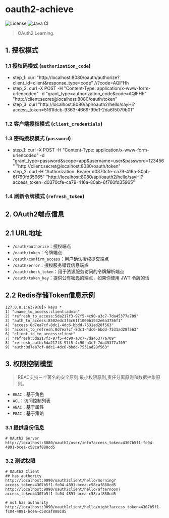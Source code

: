 # oauth2-achieve

![License](https://img.shields.io/badge/License-MIT-green.svg)
![Java CI](https://github.com/aaric/oauth2-achieve/workflows/Java%20CI/badge.svg)

> OAuth2 Learning.

## 1. 授权模式

### 1.1 授权码模式 (`authorization_code`)

- step_1: curl "http://localhost:8080/oauth/authorize?client_id=client&response_type=code"  //?code=AQlFHh
- step_2: curl -X POST -H "Content-Type: application/x-www-form-urlencoded" -d "grant_type=authorization_code&code=AQlFHh" "http://client:secret@localhost:8080/oauth/token"
- step_3: curl "http://localhost:8080/api/oauth2/hello/sayHi?access_token=5161fdcb-9363-4669-99e1-2da6f5079b01"

### 1.2 客户端授权模式 (`client_credentials`)

### 1.3 密码授权模式 (`password`)

- step_1: curl -X POST -H "Content-Type: application/x-www-form-urlencoded" -d "grant_type=password&scope=app&username=user&password=123456" "http://client:secret@localhost:8080/oauth/token"
- step_2: curl -H "Authorization: Bearer d0370cfe-ca79-416a-80ab-6f760fd35965" "http://localhost:8080/api/oauth2/hello/sayHi?access_token=d0370cfe-ca79-416a-80ab-6f760fd35965"

### 1.4 刷新令牌模式 (`refresh_token`)

## 2. OAuth2端点信息

## 2.1 URL地址

- `/oauth/authorize`：授权端点
- `/oauth/token`：令牌端点
- `/oauth/confirm_access`：用户确认授权提交端点
- `/oauth/error`：授权服务错误信息端点
- `/oauth/check_token`：用于资源服务访问的令牌解析端点
- `/oauth/token_key`：提供公有密匙的端点，如果你使用 JWT 令牌的话

## 2.2 Redis存储Token信息示例

```redis
127.0.0.1:6379[8]> keys *
1) "uname_to_access:client:admin"
2) "refresh_to_access:5da217f3-97f5-4c90-a3c7-7da45377a709"
3) "auth_to_access:8502edc3f4c61f1000b1932e6a3756f1"
4) "access:0d7ea7cf-8dc1-4dc6-bbdd-7531ad28f563"
5) "access_to_refresh:0d7ea7cf-8dc1-4dc6-bbdd-7531ad28f563"
6) "client_id_to_access:client"
7) "refresh:5da217f3-97f5-4c90-a3c7-7da45377a709"
8) "refresh_auth:5da217f3-97f5-4c90-a3c7-7da45377a709"
9) "auth:0d7ea7cf-8dc1-4dc6-bbdd-7531ad28f563"
```

## 3. 权限控制模型

> RBAC支持三个著名的安全原则:最小权限原则,责任分离原则和数据抽象原则。

- `RBAC`：基于角色
- `ACL`：访问控制列表
- `ABAC`：基于属性
- `PBAC`：基于策略

### 3.1 提供身份信息

```text
# OAuth2 Server
http://localhost:8080/oauth2/user/info?access_token=4307b5f1-fc04-4891-bcea-c58caf888cd5
```

### 3.2 测试权限

```text
# OAuth2 Client
## has authority
http://localhost:9090/oauth2client/hello/morning?access_token=4307b5f1-fc04-4891-bcea-c58caf888cd5
http://localhost:9090/oauth2client/hello/afternoon?access_token=4307b5f1-fc04-4891-bcea-c58caf888cd5

# not has authority
http://localhost:9090/oauth2client/hello/night?access_token=4307b5f1-fc04-4891-bcea-c58caf888cd5
```
